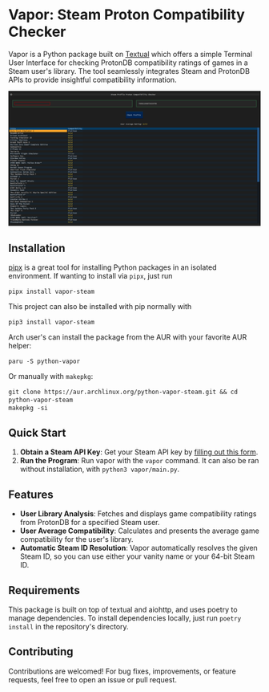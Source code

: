 # Vapor: Steam Proton Compatibility Checker

Vapor is a Python package built on [Textual](https://github.com/textualize/textual/) which offers a simple Terminal User Interface for checking ProtonDB compatibility ratings of games in a Steam user's library. The tool seamlessly integrates Steam and ProtonDB APIs to provide insightful compatibility information.

![Vapor Showing Information](https://raw.githubusercontent.com/TabulateJarl8/vapor/master/img/info.png)

## Installation
[pipx](https://pipx.pypa.io/stable/) is a great tool for installing Python packages in an isolated environment. If wanting to install via `pipx`, just run
```shell
pipx install vapor-steam
```
This project can also be installed with pip normally with
```shell
pip3 install vapor-steam
```

Arch user's can install the package from the AUR with your favorite AUR helper:
```shell
paru -S python-vapor
```
Or manually with `makepkg`:
```shell
git clone https://aur.archlinux.org/python-vapor-steam.git && cd python-vapor-steam
makepkg -si
```

## Quick Start
1. **Obtain a Steam API Key**: Get your Steam API key by [filling out this form](https://steamcommunity.com/dev/apikey).
2. **Run the Program**: Run vapor with the `vapor` command. It can also be ran without installation, with `python3 vapor/main.py`.

## Features
 - **User Library Analysis**: Fetches and displays game compatibility ratings from ProtonDB for a specified Steam user.
 - **User Average Compatibility**: Calculates and presents the average game compatibility for the user's library.
 - **Automatic Steam ID Resolution**: Vapor automatically resolves the given Steam ID, so you can use either your vanity name or your 64-bit Steam ID.

## Requirements
This package is built on top of textual and aiohttp, and uses poetry to manage dependencies. To install dependencies locally, just run `poetry install` in the repository's directory.

## Contributing
Contributions are welcomed! For bug fixes, improvements, or feature requests, feel free to open an issue or pull request.